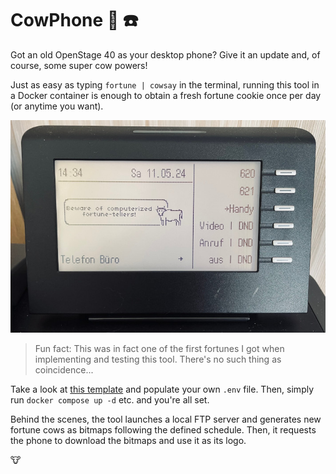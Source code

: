 # CowPhone :cow2: :phone:

Got an old OpenStage 40 as your desktop phone? Give it an update and, of course,
some super cow powers!

Just as easy as typing `fortune | cowsay` in the terminal, running this tool in
a Docker container is enough to obtain a fresh fortune cookie once per day (or
anytime you want).

![A photo of a cow](./doc/beware.jpg)

> Fun fact: This was in fact one of the first fortunes I got when implementing
and testing this tool. There's no such thing as coincidence...

Take a look at [this template](./.env.template) and populate your own `.env`
file. Then, simply run `docker compose up -d` etc. and you're all set.

Behind the scenes, the tool launches a local FTP server and generates new
fortune cows as bitmaps following the defined schedule. Then, it requests the
phone to download the bitmaps and use it as its logo.

:cow:
